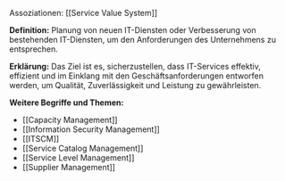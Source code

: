 Assoziationen: [[Service Value System]]

**Definition:**
Planung von neuen IT-Diensten oder Verbesserung von bestehenden IT-Diensten, um den Anforderungen des Unternehmens zu entsprechen. 

**Erklärung:**
Das Ziel ist es, sicherzustellen, dass IT-Services effektiv, effizient und im Einklang mit den Geschäftsanforderungen entworfen werden, um Qualität, Zuverlässigkeit und Leistung zu gewährleisten.

**Weitere Begriffe und Themen:**
- [[Capacity Management]]
- [[Information Security Management]]
- [[ITSCM]]
- [[Service Catalog Management]]
- [[Service Level Management]]
- [[Supplier Management]]
